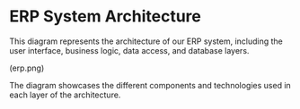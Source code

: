 # ERP System Architecture

This diagram represents the architecture of our ERP system, including the user interface, business logic, data access, and database layers.

(erp.png)

The diagram showcases the different components and technologies used in each layer of the architecture.
